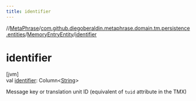 ```yaml
---
title: identifier
---
```

//[MetaPhrase](../../../index.html)/[com.github.diegoberaldin.metaphrase.domain.tm.persistence.entities](../index.html)/[MemoryEntryEntity](index.html)/[identifier](identifier.html)



# identifier



[jvm]\
val [identifier](identifier.html): Column&lt;[String](https://kotlinlang.org/api/latest/jvm/stdlib/kotlin/-string/index.html)&gt;



Message key or translation unit ID (equivalent of `tuid` attribute in the TMX)




